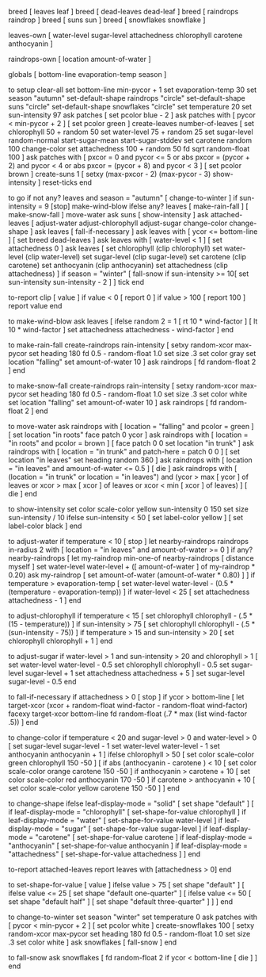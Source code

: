 breed [ leaves leaf ]
breed [ dead-leaves dead-leaf ]
breed [ raindrops raindrop ]
breed [ suns sun ]
breed [ snowflakes snowflake ]

leaves-own [
  water-level
  sugar-level
  attachedness
  chlorophyll
  carotene
  anthocyanin
]

raindrops-own [
  location
  amount-of-water
]

globals [
  bottom-line
  evaporation-temp
  season
]

to setup
  clear-all
  set bottom-line min-pycor + 1
  set evaporation-temp 30
  set season "autumn"
  set-default-shape raindrops "circle"
  set-default-shape suns "circle"
  set-default-shape snowflakes "circle"
  set temperature 20
  set sun-intensity 97
  ask patches [
    set pcolor blue - 2
  ]
  ask patches with [ pycor < min-pycor + 2 ] [
    set pcolor green
  ]
  create-leaves number-of-leaves [
    set chlorophyll 50 + random 50
    set water-level 75 + random 25
    set sugar-level random-normal start-sugar-mean start-sugar-stddev
    set carotene random 100
    change-color
    set attachedness 100 + random 50
    fd sqrt random-float 100
  ]
  ask patches with [
    pxcor = 0 and pycor <= 5 or
    abs pxcor = (pycor + 2) and pycor < 4 or
    abs pxcor = (pycor + 8) and pycor < 3
  ] [
    set pcolor brown
  ]
  create-suns 1 [
    setxy (max-pxcor - 2) (max-pycor - 3)
    show-intensity
  ]
  reset-ticks
end

to go
  if not any? leaves and season = "autumn" [
    change-to-winter
  ]
  if sun-intensity = 9 [stop]
  make-wind-blow
  ifelse any? leaves [
    make-rain-fall
  ] [
    make-snow-fall
  ]
  move-water
  ask suns [ show-intensity ]
  ask attached-leaves [
    adjust-water
    adjust-chlorophyll
    adjust-sugar
    change-color
    change-shape
  ]
  ask leaves [ fall-if-necessary ]
  ask leaves with [ ycor <= bottom-line ] [
    set breed dead-leaves
  ]
  ask leaves with [ water-level < 1 ] [
    set attachedness 0
  ]
  ask leaves [
    set chlorophyll (clip chlorophyll)
    set water-level (clip water-level)
    set sugar-level (clip sugar-level)
    set carotene (clip carotene)
    set anthocyanin (clip anthocyanin)
    set attachedness (clip attachedness)
  ]
  if season = "winter" [
    fall-snow
    if sun-intensity >= 10[
      set sun-intensity sun-intensity - 2
    ]
  ]
  tick
end

to-report clip [ value ]
  if value < 0 [ report 0 ]
  if value > 100 [ report 100 ]
  report value
end

to make-wind-blow
  ask leaves [
    ifelse random 2 = 1
      [ rt 10 * wind-factor ]
      [ lt 10 * wind-factor ]
    set attachedness attachedness - wind-factor
  ]
end

to make-rain-fall
  create-raindrops rain-intensity [
    setxy random-xcor max-pycor
    set heading 180
    fd 0.5 - random-float 1.0
    set size .3
    set color gray
    set location "falling"
    set amount-of-water 10
  ]
  ask raindrops [ fd random-float 2 ]
end

to make-snow-fall
  create-raindrops rain-intensity [
    setxy random-xcor max-pycor
    set heading 180
    fd 0.5 - random-float 1.0
    set size .3
    set color white
    set location "falling"
    set amount-of-water 10
  ]
  ask raindrops [ fd random-float 2 ]
end

to move-water
  ask raindrops with [ location = "falling" and pcolor = green ] [
    set location "in roots"
    face patch 0 ycor
  ]
  ask raindrops with [ location = "in roots" and pcolor = brown ] [
    face patch 0 0
    set location "in trunk"
  ]
  ask raindrops with [ location = "in trunk" and patch-here = patch 0 0 ] [
    set location "in leaves"
    set heading random 360
  ]
  ask raindrops with [ location = "in leaves" and amount-of-water <= 0.5 ] [
    die
  ]
  ask raindrops with [
    (location = "in trunk" or location = "in leaves")
    and (ycor > max [ ycor ] of leaves or
         xcor > max [ xcor ] of leaves or
         xcor < min [ xcor ] of leaves)
  ] [
    die
  ]
end

to show-intensity
  set color scale-color yellow sun-intensity 0 150
  set size sun-intensity / 10
  ifelse sun-intensity < 50
    [ set label-color yellow ]
    [ set label-color black  ]
end

to adjust-water
  if temperature < 10 [ stop ]
  let nearby-raindrops raindrops in-radius 2 with [ location = "in leaves" and amount-of-water >= 0 ]
  if any? nearby-raindrops [
    let my-raindrop min-one-of nearby-raindrops [ distance myself ]
    set water-level water-level + ([ amount-of-water ] of my-raindrop * 0.20)
    ask my-raindrop [
      set amount-of-water (amount-of-water * 0.80)
    ]
  ]
  if temperature > evaporation-temp [
    set water-level water-level - (0.5 * (temperature - evaporation-temp))
  ]
  if water-level < 25 [
    set attachedness attachedness - 1
  ]
end

to adjust-chlorophyll
  if temperature < 15 [
    set chlorophyll chlorophyll - (.5 * (15 - temperature))
  ]
  if sun-intensity > 75 [
    set chlorophyll chlorophyll - (.5 * (sun-intensity - 75))
  ]
  if temperature > 15 and sun-intensity > 20 [
    set chlorophyll chlorophyll + 1
  ]
end

to adjust-sugar
  if water-level > 1 and sun-intensity > 20 and chlorophyll > 1 [
    set water-level water-level - 0.5
    set chlorophyll chlorophyll - 0.5
    set sugar-level sugar-level + 1
    set attachedness attachedness + 5
  ]
  set sugar-level sugar-level - 0.5
end

to fall-if-necessary
  if attachedness > 0 [ stop ]
  if ycor > bottom-line [
    let target-xcor (xcor + random-float wind-factor - random-float wind-factor)
    facexy target-xcor bottom-line
    fd random-float (.7 * max (list wind-factor .5))
  ]
end

to change-color
  if temperature < 20 and sugar-level > 0 and water-level > 0 [
    set sugar-level sugar-level - 1
    set water-level water-level - 1
    set anthocyanin anthocyanin + 1
  ]
  ifelse chlorophyll > 50 [
    set color scale-color green chlorophyll 150 -50
  ] [
    if abs (anthocyanin - carotene ) < 10 [
      set color scale-color orange carotene 150 -50
    ]
    if anthocyanin > carotene + 10 [
      set color scale-color red anthocyanin 170 -50
    ]
    if carotene > anthocyanin + 10 [
      set color scale-color yellow carotene 150 -50
    ]
  ]
end

to change-shape
  ifelse leaf-display-mode = "solid" [
    set shape "default"
  ] [
    if leaf-display-mode = "chlorophyll" [
      set-shape-for-value chlorophyll
    ]
    if leaf-display-mode = "water" [
      set-shape-for-value water-level
    ]
    if leaf-display-mode = "sugar" [
      set-shape-for-value sugar-level
    ]
    if leaf-display-mode = "carotene" [
      set-shape-for-value carotene
    ]
    if leaf-display-mode = "anthocyanin" [
      set-shape-for-value anthocyanin
    ]
    if leaf-display-mode = "attachedness" [
      set-shape-for-value attachedness
    ]
  ]
end

to-report attached-leaves
  report leaves with [attachedness > 0]
end

to set-shape-for-value [ value ]
  ifelse value > 75 [
    set shape "default"
  ] [
    ifelse value <= 25 [
      set shape "default one-quarter"
    ] [
      ifelse value <= 50 [
        set shape "default half"
      ] [
        set shape "default three-quarter"
      ]
    ]
  ]
end

to change-to-winter
  set season "winter"
  set temperature 0
  ask patches with [ pycor < min-pycor + 2 ] [
    set pcolor white
  ]
  create-snowflakes 100 [
    setxy random-xcor max-pycor
    set heading 180
    fd 0.5 - random-float 1.0
    set size .3
    set color white
  ]
  ask snowflakes [
    fall-snow
  ]
end

to fall-snow
  ask snowflakes [
    fd random-float 2
    if ycor < bottom-line [
      die
    ]
  ]
end
